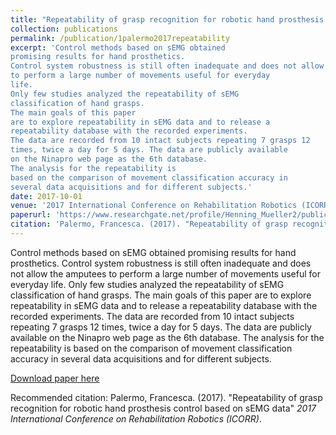 ```yaml
---
title: "Repeatability of grasp recognition for robotic hand prosthesis control based on sEMG data"
collection: publications
permalink: /publication/1palermo2017repeatability
excerpt: 'Control methods based on sEMG obtained
promising results for hand prosthetics. 
Control system robustness is still often inadequate and does not allow the amputees
to perform a large number of movements useful for everyday
life. 
Only few studies analyzed the repeatability of sEMG 
classification of hand grasps. 
The main goals of this paper
are to explore repeatability in sEMG data and to release a
repeatability database with the recorded experiments. 
The data are recorded from 10 intact subjects repeating 7 grasps 12
times, twice a day for 5 days. The data are publicly available
on the Ninapro web page as the 6th database. 
The analysis for the repeatability is
based on the comparison of movement classification accuracy in
several data acquisitions and for different subjects.'
date: 2017-10-01
venue: '2017 International Conference on Rehabilitation Robotics (ICORR)'
paperurl: 'https://www.researchgate.net/profile/Henning_Mueller2/publication/323735768_Repeatability_of_grasp_recognition_for_robotic_hand_prosthesis_control_based_on_sEMG_data/links/5aab655845851517881b57ee/Repeatability-of-grasp-recognition-for-robotic-hand-prosthesis-control-based-on-sEMG-data.pdf'
citation: 'Palermo, Francesca. (2017). "Repeatability of grasp recognition for robotic hand prosthesis control based on sEMG data" <i>2017 International Conference on Rehabilitation Robotics (ICORR)</i>'
---
```

Control methods based on sEMG obtained
promising results for hand prosthetics. 
Control system robustness is still often inadequate and does not allow the amputees
to perform a large number of movements useful for everyday
life. 
Only few studies analyzed the repeatability of sEMG 
classification of hand grasps. 
The main goals of this paper
are to explore repeatability in sEMG data and to release a
repeatability database with the recorded experiments. 
The data are recorded from 10 intact subjects repeating 7 grasps 12
times, twice a day for 5 days. The data are publicly available
on the Ninapro web page as the 6th database. 
The analysis for the repeatability is
based on the comparison of movement classification accuracy in
several data acquisitions and for different subjects.

[Download paper here](https://www.researchgate.net/profile/Henning_Mueller2/publication/323735768_Repeatability_of_grasp_recognition_for_robotic_hand_prosthesis_control_based_on_sEMG_data/links/5aab655845851517881b57ee/Repeatability-of-grasp-recognition-for-robotic-hand-prosthesis-control-based-on-sEMG-data.pdf)

Recommended citation: Palermo, Francesca. (2017). "Repeatability of grasp recognition for robotic hand prosthesis control based on sEMG data" <i>2017 International Conference on Rehabilitation Robotics (ICORR)</i>.